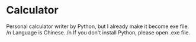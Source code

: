 # Calculator
Personal calculator writer by Python, but I already make it become exe file.  /n
Language is Chinese. /n
If you don't install Python, please open .exe file.
